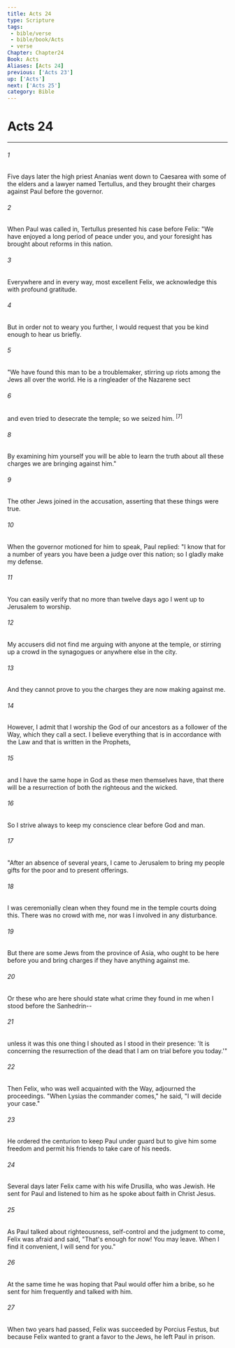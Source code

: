 ```yaml
---
title: Acts 24
type: Scripture
tags:
 - bible/verse
 - bible/book/Acts
 - verse
Chapter: Chapter24
Book: Acts
Aliases: [Acts 24]
previous: ['Acts 23']
up: ['Acts']
next: ['Acts 25']
category: Bible
---
```

# Acts 24

***


###### 1 
Five days later the high priest Ananias went down to Caesarea with some of the elders and a lawyer named Tertullus, and they brought their charges against Paul before the governor. 

###### 2 
When Paul was called in, Tertullus presented his case before Felix: "We have enjoyed a long period of peace under you, and your foresight has brought about reforms in this nation. 

###### 3 
Everywhere and in every way, most excellent Felix, we acknowledge this with profound gratitude. 

###### 4 
But in order not to weary you further, I would request that you be kind enough to hear us briefly. 

###### 5 
"We have found this man to be a troublemaker, stirring up riots among the Jews all over the world. He is a ringleader of the Nazarene sect 

###### 6 
and even tried to desecrate the temple; so we seized him. <sup class="versenum">[7]</sup> 

###### 8 
By examining him yourself you will be able to learn the truth about all these charges we are bringing against him." 

###### 9 
The other Jews joined in the accusation, asserting that these things were true. 

###### 10 
When the governor motioned for him to speak, Paul replied: "I know that for a number of years you have been a judge over this nation; so I gladly make my defense. 

###### 11 
You can easily verify that no more than twelve days ago I went up to Jerusalem to worship. 

###### 12 
My accusers did not find me arguing with anyone at the temple, or stirring up a crowd in the synagogues or anywhere else in the city. 

###### 13 
And they cannot prove to you the charges they are now making against me. 

###### 14 
However, I admit that I worship the God of our ancestors as a follower of the Way, which they call a sect. I believe everything that is in accordance with the Law and that is written in the Prophets, 

###### 15 
and I have the same hope in God as these men themselves have, that there will be a resurrection of both the righteous and the wicked. 

###### 16 
So I strive always to keep my conscience clear before God and man. 

###### 17 
"After an absence of several years, I came to Jerusalem to bring my people gifts for the poor and to present offerings. 

###### 18 
I was ceremonially clean when they found me in the temple courts doing this. There was no crowd with me, nor was I involved in any disturbance. 

###### 19 
But there are some Jews from the province of Asia, who ought to be here before you and bring charges if they have anything against me. 

###### 20 
Or these who are here should state what crime they found in me when I stood before the Sanhedrin-- 

###### 21 
unless it was this one thing I shouted as I stood in their presence: 'It is concerning the resurrection of the dead that I am on trial before you today.'" 

###### 22 
Then Felix, who was well acquainted with the Way, adjourned the proceedings. "When Lysias the commander comes," he said, "I will decide your case." 

###### 23 
He ordered the centurion to keep Paul under guard but to give him some freedom and permit his friends to take care of his needs. 

###### 24 
Several days later Felix came with his wife Drusilla, who was Jewish. He sent for Paul and listened to him as he spoke about faith in Christ Jesus. 

###### 25 
As Paul talked about righteousness, self-control and the judgment to come, Felix was afraid and said, "That's enough for now! You may leave. When I find it convenient, I will send for you." 

###### 26 
At the same time he was hoping that Paul would offer him a bribe, so he sent for him frequently and talked with him. 

###### 27 
When two years had passed, Felix was succeeded by Porcius Festus, but because Felix wanted to grant a favor to the Jews, he left Paul in prison. 
